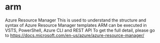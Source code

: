 # arm
Azure Resource Manager
This is used to understand the structure and syntax of Azure Resource Manager templates
ARM can be executed in VSTS, PowerShell, Azure CLI and REST API
To get the full detail, please go to https://docs.microsoft.com/en-us/azure/azure-resource-manager/


